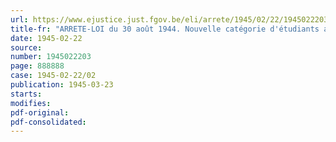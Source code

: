 ```yaml
---
url: https://www.ejustice.just.fgov.be/eli/arrete/1945/02/22/1945022203/justel
title-fr: "ARRETE-LOI du 30 août 1944. Nouvelle catégorie d'étudiants admis à bénéficier de cet arrêté"
date: 1945-02-22
source:
number: 1945022203
page: 888888
case: 1945-02-22/02
publication: 1945-03-23
starts:
modifies:
pdf-original:
pdf-consolidated:
---
```


